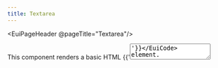 ```yaml
---
title: Textarea
---
```

<EuiPageHeader @pageTitle="Textarea"/>

<EuiSpacer />

<EuiText>
  <p>
    This component renders a basic HTML <EuiCode @language="html">{{'<textarea />'}}</EuiCode> element.
    Use <strong>EuiTextArea</strong> to allow users to enter multi-line text.
  </p>
</EuiText>
